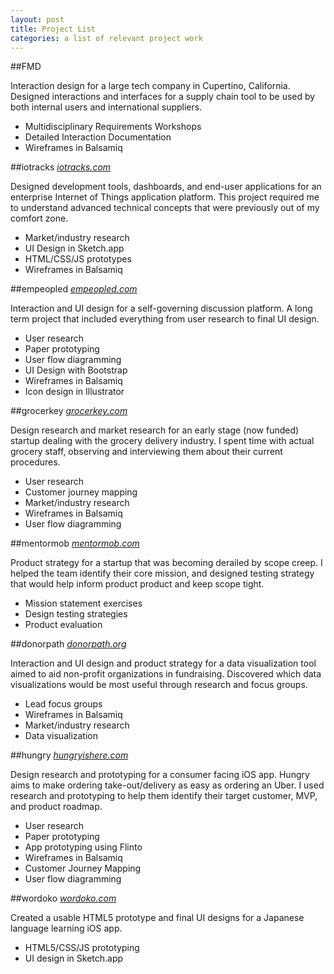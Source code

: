 ```yaml
---
layout: post
title: Project List
categories: a list of relevant project work
---
```

##FMD

Interaction design for a large tech company in Cupertino, California. Designed interactions and interfaces for a supply chain tool to be used by both internal users and international suppliers.


- Multidisciplinary Requirements Workshops
- Detailed Interaction Documentation
- Wireframes in Balsamiq

##iotracks
*[iotracks.com](http://www.iotracks.com)*

Designed development tools, dashboards, and end-user applications for an enterprise Internet of Things application platform. This project required me to understand advanced technical concepts that were previously out of my comfort zone.

- Market/industry research 
- UI Design in Sketch.app 
- HTML/CSS/JS prototypes 
- Wireframes in Balsamiq

##empeopled
*[empeopled.com](http://www.empeopled.com)*

Interaction and UI design for a self-governing discussion platform. A long term project that included everything from user research to final UI design.

- User research
- Paper prototyping
- User flow diagramming
- UI Design with Bootstrap 
- Wireframes in Balsamiq 
- Icon design in Illustrator

##grocerkey
*[grocerkey.com](http://www.grocerykey.com)*

Design research and market research for an early stage (now funded) startup dealing with the grocery delivery industry. I spent time with actual grocery staff, observing and interviewing them about their current procedures.

- User research 
- Customer journey mapping 
- Market/industry research 
- Wireframes in Balsamiq
- User flow diagramming

##mentormob
*[mentormob.com](http://www.mentormob.com)*

Product strategy for a startup that was becoming derailed by scope creep. I helped the team identify their core mission, and designed testing strategy that would help inform product product and keep scope tight.

- Mission statement exercises 
- Design testing strategies 
- Product evaluation

##donorpath
*[donorpath.org](http://www.donorpath.org)*

Interaction and UI design and product strategy for a data visualization tool aimed to aid non-profit organizations in fundraising. Discovered which data visualizations would be most useful through research and focus groups.

- Lead focus groups 
- Wireframes in Balsamiq 
- Market/industry research 
- Data visualization

##hungry
*[hungryishere.com](http://www.hungryishere.com)*

Design research and prototyping for a consumer facing iOS app. Hungry aims to make ordering take-out/delivery as easy as ordering an Uber. I used research and prototyping to help them identify their target customer, MVP, and product roadmap.

- User research
- Paper prototyping
- App prototyping using Flinto
- Wireframes in Balsamiq
- Customer Journey Mapping
- User flow diagramming

##wordoko
*[wordoko.com](http://www.wordoko.com)*

Created a usable HTML5 prototype and final UI designs for a Japanese language learning iOS app.

- HTML5/CSS/JS prototyping
- UI design in Sketch.app